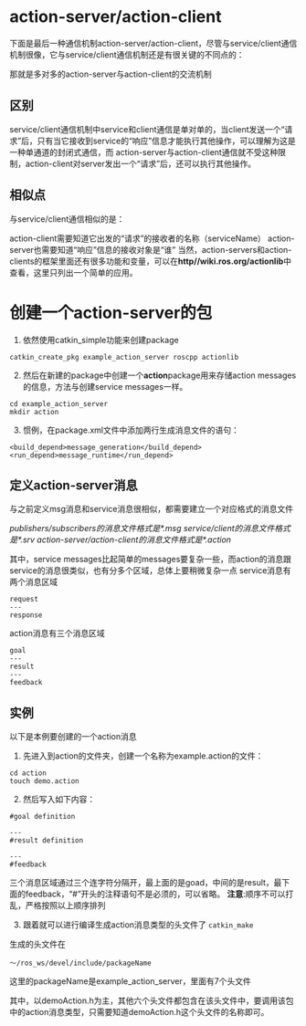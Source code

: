 # action-server/action-client
下面是最后一种通信机制action-server/action-client，尽管与service/client通信机制很像，它与service/client通信机制还是有很关键的不同点的：

那就是多对多的action-server与action-client的交流机制

## 区别
service/client通信机制中service和client通信是单对单的，当client发送一个“请求”后，只有当它接收到service的“响应”信息才能执行其他操作，可以理解为这是一种单通道的封闭式通信，而
action-server与action-client通信就不受这种限制，action-client对server发出一个“请求”后，还可以执行其他操作。

## 相似点
与service/client通信相似的是：

action-client需要知道它出发的“请求”的接收者的名称（serviceName）
action-server也需要知道“响应”信息的接收对象是“谁”
当然，action-servers和action-clients的框架里面还有很多功能和变量，可以在**http//wiki.ros.org/actionlib**中查看，这里只列出一个简单的应用。

# 创建一个action-server的包
1. 依然使用catkin_simple功能来创建package

``catkin_create_pkg example_action_server roscpp actionlib``

2. 然后在新建的package中创建一个**action**package用来存储action messages的信息，方法与创建service messages一样。

```
cd example_action_server
mkdir action
```

3. 惯例，在package.xml文件中添加两行生成消息文件的语句：

```
<build_depend>message_generation</build_depend>
<run_depend>message_runtime</run_depend>
```

## 定义action-server消息
与之前定义msg消息和service消息很相似，都需要建立一个对应格式的消息文件

*publishers/subscribers的消息文件格式是\*.msg*
*service/client的消息文件格式是\*.srv*
*action-server/action-client的消息文件格式是\*.action*

其中，service messages比起简单的messages要复杂一些，而action的消息跟service的消息很类似，也有分多个区域，总体上要稍微复杂一点
service消息有两个消息区域

```
request
---
response
```

action消息有三个消息区域

```
goal
---
result
---
feedback
```

## 实例
以下是本例要创建的一个action消息
1. 先进入到action的文件夹，创建一个名称为example.action的文件：

```
cd action
touch demo.action
```

2. 然后写入如下内容：

```
#goal definition

---
#result definition

---
#feedback

```

三个消息区域通过三个连字符分隔开，最上面的是goad，中间的是result，最下面的feedback，“#”开头的注释语句不是必须的，可以省略。
**注意**:顺序不可以打乱，严格按照以上顺序排列

3. 跟着就可以进行编译生成action消息类型的头文件了
``catkin_make``

生成的头文件在

``～/ros_ws/devel/include/packageName``

这里的packageName是example_action_server，里面有7个头文件

其中，以demoAction.h为主，其他六个头文件都包含在该头文件中，要调用该包中的action消息类型，只需要知道demoAction.h这个头文件的名称即可。


